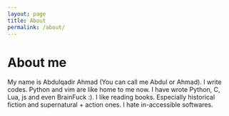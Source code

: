 ```yaml
---
layout: page
title: About
permalink: /about/
---
```

# About me  
My name is Abdulqadir Ahmad (You can call me Abdul or Ahmad). I write codes. Python and vim are like home to me now. I have wrote Python, C, Lua, js and even BrainFuck :). I like reading books. Especially historical fiction and supernatural + action ones. I hate in-accessible softwares.

